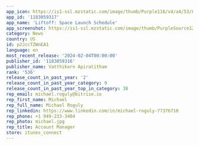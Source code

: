 ```yaml
---
app_icon: https://is1-ssl.mzstatic.com/image/thumb/Purple116/v4/a4/53/81/a453813b-af80-ad6a-ef17-1050a3b76db8/AppIcon-0-0-1x_U007emarketing-0-7-0-sRGB-85-220.png/1024x1024bb.png
app_id: '1183059317'
app_name: 'Liftoff: Space Launch Schedule'
app_screenshot: https://is1-ssl.mzstatic.com/image/thumb/PurpleSource126/v4/49/07/e9/4907e920-7f38-d7ac-7beb-7bd408760eb1/9ded237b-3b0d-442f-bd95-98f3a1b07bd4_Simulator_Screenshot_-_iPhone_8_Plus_-_2024-01-28_at_21.44.22.png/1242x2208bb.png
category: News
country: US
id: p2JccTZWnEA1
language: en
most_recent_release: '2024-02-04T00:00:00'
publisher_id: '1183059316'
publisher_name: Vatthikorn Apiratitham
rank: '536'
release_count_in_past_year: '2'
release_count_in_past_year_category: 9
release_count_in_past_year_top_in_category: 38
rep_email: michael.roguly@bitrise.io
rep_first_name: Michael
rep_full_name: Michael Roguly
rep_linkedin: https://www.linkedin.com/in/michael-roguly-77376710
rep_phone: +1 949-233-3404
rep_photo: michael.jpg
rep_title: Account Manager
store: itunes_connect
---
```

